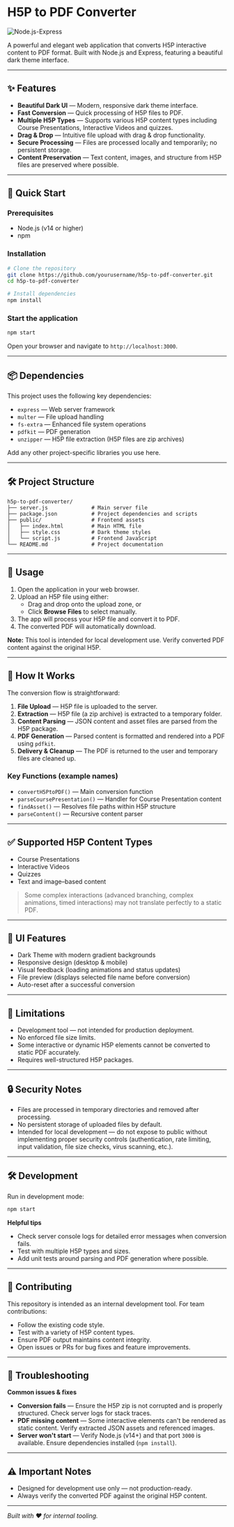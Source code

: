 # H5P to PDF Converter

![Node.js-Express](https://img.shields.io/badge/Node.js-Express-green)

A powerful and elegant web application that converts H5P interactive content to PDF format. Built with Node.js and Express, featuring a beautiful dark theme interface.

---

## ✨ Features

- **Beautiful Dark UI** — Modern, responsive dark theme interface.
- **Fast Conversion** — Quick processing of H5P files to PDF.
- **Multiple H5P Types** — Supports various H5P content types including Course Presentations, Interactive Videos and quizzes.
- **Drag & Drop** — Intuitive file upload with drag & drop functionality.
- **Secure Processing** — Files are processed locally and temporarily; no persistent storage.
- **Content Preservation** — Text content, images, and structure from H5P files are preserved where possible.

---

## 🚀 Quick Start

### Prerequisites

- Node.js (v14 or higher)
- npm

### Installation

```bash
# Clone the repository
git clone https://github.com/yourusername/h5p-to-pdf-converter.git
cd h5p-to-pdf-converter

# Install dependencies
npm install
```

### Start the application

```bash
npm start
```

Open your browser and navigate to `http://localhost:3000`.

---

## 📦 Dependencies

This project uses the following key dependencies:

- `express` — Web server framework
- `multer` — File upload handling
- `fs-extra` — Enhanced file system operations
- `pdfkit` — PDF generation
- `unzipper` — H5P file extraction (H5P files are zip archives)

Add any other project-specific libraries you use here.

---

## 🛠️ Project Structure

```
h5p-to-pdf-converter/
├── server.js              # Main server file
├── package.json           # Project dependencies and scripts
├── public/                # Frontend assets
│   ├── index.html         # Main HTML file
│   ├── style.css          # Dark theme styles
│   └── script.js          # Frontend JavaScript
└── README.md              # Project documentation
```

---

## 🎯 Usage

1. Open the application in your web browser.
2. Upload an H5P file using either:
   - Drag and drop onto the upload zone, or
   - Click **Browse Files** to select manually.
3. The app will process your H5P file and convert it to PDF.
4. The converted PDF will automatically download.

**Note:** This tool is intended for local development use. Verify converted PDF content against the original H5P.

---

## 🔧 How It Works

The conversion flow is straightforward:

1. **File Upload** — H5P file is uploaded to the server.
2. **Extraction** — H5P file (a zip archive) is extracted to a temporary folder.
3. **Content Parsing** — JSON content and asset files are parsed from the H5P package.
4. **PDF Generation** — Parsed content is formatted and rendered into a PDF using `pdfkit`.
5. **Delivery & Cleanup** — The PDF is returned to the user and temporary files are cleaned up.

### Key Functions (example names)
- `convertH5PtoPDF()` — Main conversion function
- `parseCoursePresentation()` — Handler for Course Presentation content
- `findAsset()` — Resolves file paths within H5P structure
- `parseContent()` — Recursive content parser

---

## ✅ Supported H5P Content Types

- Course Presentations
- Interactive Videos
- Quizzes
- Text and image–based content

> Some complex interactions (advanced branching, complex animations, timed interactions) may not translate perfectly to a static PDF.

---

## 🎨 UI Features

- Dark Theme with modern gradient backgrounds
- Responsive design (desktop & mobile)
- Visual feedback (loading animations and status updates)
- File preview (displays selected file name before conversion)
- Auto-reset after a successful conversion

---

## 🚫 Limitations

- Development tool — not intended for production deployment.
- No enforced file size limits.
- Some interactive or dynamic H5P elements cannot be converted to static PDF accurately.
- Requires well-structured H5P packages.

---

## 🔒 Security Notes

- Files are processed in temporary directories and removed after processing.
- No persistent storage of uploaded files by default.
- Intended for local development — do not expose to public without implementing proper security controls (authentication, rate limiting, input validation, file size checks, virus scanning, etc.).

---

## 🛠️ Development

Run in development mode:

```bash
npm start
```

**Helpful tips**
- Check server console logs for detailed error messages when conversion fails.
- Test with multiple H5P types and sizes.
- Add unit tests around parsing and PDF generation where possible.

---

## 🤝 Contributing

This repository is intended as an internal development tool. For team contributions:

- Follow the existing code style.
- Test with a variety of H5P content types.
- Ensure PDF output maintains content integrity.
- Open issues or PRs for bug fixes and feature improvements.

---

## 🐛 Troubleshooting

**Common issues & fixes**

- **Conversion fails** — Ensure the H5P zip is not corrupted and is properly structured. Check server logs for stack traces.
- **PDF missing content** — Some interactive elements can't be rendered as static content. Verify extracted JSON assets and referenced images.
- **Server won't start** — Verify Node.js (v14+) and that port `3000` is available. Ensure dependencies installed (`npm install`).

---

## ⚠️ Important Notes

- Designed for development use only — not production-ready.
- Always verify the converted PDF against the original H5P content.

---

*Built with ❤️ for internal tooling.*


